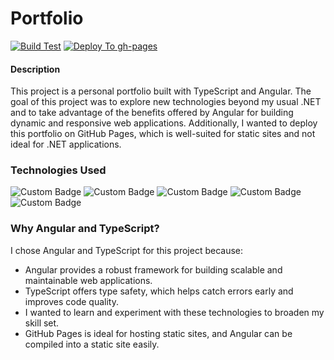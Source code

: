# Portfolio 
[![Build Test](https://github.com/Carpenteri1/Portfolio/actions/workflows/build_test.yml/badge.svg?branch=master)](https://github.com/Carpenteri1/Portfolio/actions/workflows/build_test.yml)
[![Deploy To gh-pages](https://github.com/Carpenteri1/Portfolio/actions/workflows/build_execute_deploy.yml/badge.svg?branch=master)](https://github.com/Carpenteri1/Portfolio/actions/workflows/build_execute_deploy.yml)


#### Description

This project is a personal portfolio built with TypeScript and Angular. 
The goal of this project was to explore new technologies beyond my usual 
.NET and to take advantage of the benefits offered by Angular for building dynamic and responsive web applications. 
Additionally, I wanted to deploy this portfolio on GitHub Pages, which is well-suited for static sites and not ideal for .NET applications.

 ### Technologies Used
 ![Custom Badge](https://img.shields.io/badge/TypeScript-blue)
 ![Custom Badge](https://img.shields.io/badge/Angular-red)
 ![Custom Badge](https://img.shields.io/badge/HTML5-orange)
 ![Custom Badge](https://img.shields.io/badge/CSS-Yellow)
 ![Custom Badge](https://img.shields.io/badge/Bootstrap-purple)

### Why Angular and TypeScript?

I chose Angular and TypeScript for this project because:

- Angular provides a robust framework for building scalable and maintainable web applications.
- TypeScript offers type safety, which helps catch errors early and improves code quality.
- I wanted to learn and experiment with these technologies to broaden my skill set.
- GitHub Pages is ideal for hosting static sites, and Angular can be compiled into a static site easily.

